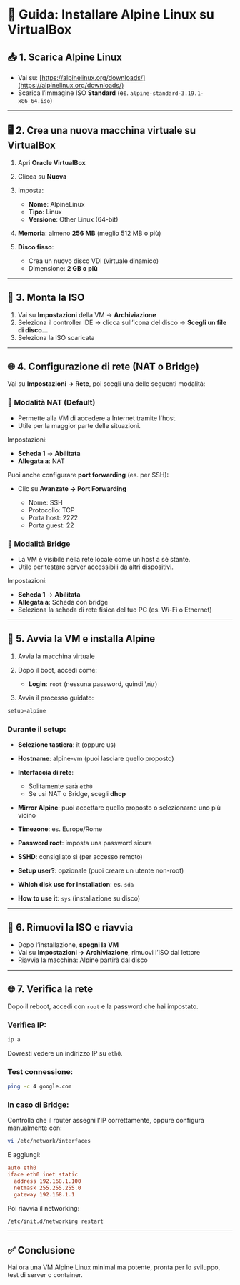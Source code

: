 # 🧭 Guida: Installare Alpine Linux su VirtualBox

## 📥 1. Scarica Alpine Linux

* Vai su: [https://alpinelinux.org/downloads/](https://alpinelinux.org/downloads/)
* Scarica l’immagine ISO **Standard** (es. `alpine-standard-3.19.1-x86_64.iso`)

---

## 🖥️ 2. Crea una nuova macchina virtuale su VirtualBox

1. Apri **Oracle VirtualBox**
2. Clicca su **Nuova**
3. Imposta:

   * **Nome**: AlpineLinux
   * **Tipo**: Linux
   * **Versione**: Other Linux (64-bit)
4. **Memoria**: almeno **256 MB** (meglio 512 MB o più)
5. **Disco fisso**:

   * Crea un nuovo disco VDI (virtuale dinamico)
   * Dimensione: **2 GB o più**

---

## 📁 3. Monta la ISO

1. Vai su **Impostazioni** della VM → **Archiviazione**
2. Seleziona il controller IDE → clicca sull’icona del disco → **Scegli un file di disco...**
3. Seleziona la ISO scaricata

---

## 🌐 4. Configurazione di rete (NAT o Bridge)

Vai su **Impostazioni → Rete**, poi scegli una delle seguenti modalità:

### 🔹 Modalità NAT (Default)

* Permette alla VM di accedere a Internet tramite l'host.
* Utile per la maggior parte delle situazioni.

Impostazioni:

* **Scheda 1** → **Abilitata**
* **Allegata a**: NAT

Puoi anche configurare **port forwarding** (es. per SSH):

* Clic su **Avanzate → Port Forwarding**

  * Nome: SSH
  * Protocollo: TCP
  * Porta host: 2222
  * Porta guest: 22

### 🔸 Modalità Bridge

* La VM è visibile nella rete locale come un host a sé stante.
* Utile per testare server accessibili da altri dispositivi.

Impostazioni:

* **Scheda 1** → **Abilitata**
* **Allegata a**: Scheda con bridge
* Seleziona la scheda di rete fisica del tuo PC (es. Wi-Fi o Ethernet)

---

## 🚀 5. Avvia la VM e installa Alpine

1. Avvia la macchina virtuale
2. Dopo il boot, accedi come:

   * **Login**: `root` (nessuna password, quindi \n\r)
3. Avvia il processo guidato:

```sh
setup-alpine
```

### Durante il setup:

* **Selezione tastiera**: it (oppure us)
* **Hostname**: alpine-vm (puoi lasciare quello proposto)
* **Interfaccia di rete**:

  * Solitamente sarà `eth0`
  * Se usi NAT o Bridge, scegli **dhcp**
* **Mirror Alpine**: puoi accettare quello proposto o selezionarne uno più vicino
* **Timezone**: es. Europe/Rome
* **Password root**: imposta una password sicura
* **SSHD**: consigliato sì (per accesso remoto)
* **Setup user?**: opzionale (puoi creare un utente non-root)
* **Which disk use for installation**: es. `sda`
* **How to use it**: `sys` (installazione su disco)

---

## 💾 6. Rimuovi la ISO e riavvia

* Dopo l’installazione, **spegni la VM**
* Vai su **Impostazioni → Archiviazione**, rimuovi l’ISO dal lettore
* Riavvia la macchina: Alpine partirà dal disco

---

## 🌐 7. Verifica la rete

Dopo il reboot, accedi con `root` e la password che hai impostato.

### Verifica IP:

```sh
ip a
```

Dovresti vedere un indirizzo IP su `eth0`.

### Test connessione:

```sh
ping -c 4 google.com
```

### In caso di Bridge:

Controlla che il router assegni l’IP correttamente, oppure configura manualmente con:

```sh
vi /etc/network/interfaces
```

E aggiungi:

```ini
auto eth0
iface eth0 inet static
  address 192.168.1.100
  netmask 255.255.255.0
  gateway 192.168.1.1
```

Poi riavvia il networking:

```sh
/etc/init.d/networking restart
```

---

## ✅ Conclusione

Hai ora una VM Alpine Linux minimal ma potente, pronta per lo sviluppo, test di server o container.
